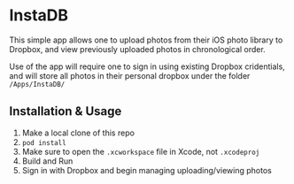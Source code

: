 # InstaDB
This simple app allows one to upload photos from their iOS photo library to Dropbox, and view previously uploaded photos in chronological order.

Use of the app will require one to sign in using existing Dropbox cridentials, and will store all photos in their personal dropbox under the folder `/Apps/InstaDB/`

## Installation & Usage

1) Make a local clone of this repo
2) `pod install`
3) Make sure to open the `.xcworkspace` file in Xcode, not `.xcodeproj`
4) Build and Run
5) Sign in with Dropbox and begin managing uploading/viewing photos
